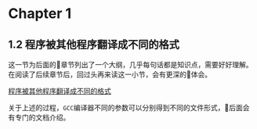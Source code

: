 # Chapter 1

## 1.2 程序被其他程序翻译成不同的格式
这一节为后面的章节列出了一个大纲，几乎每句话都是知识点，需要好好理解。在阅读了后续章节后，回过头再来读这一小节，会有更深的体会。

[程序被其他程序翻译成不同的格式](./doc/programs-are-translated-by-other-programs-into-different-forms.md)

关于上述的过程，`GCC`编译器不同的参数可以分别得到不同的文件形式，后面会有专门的文档介绍。